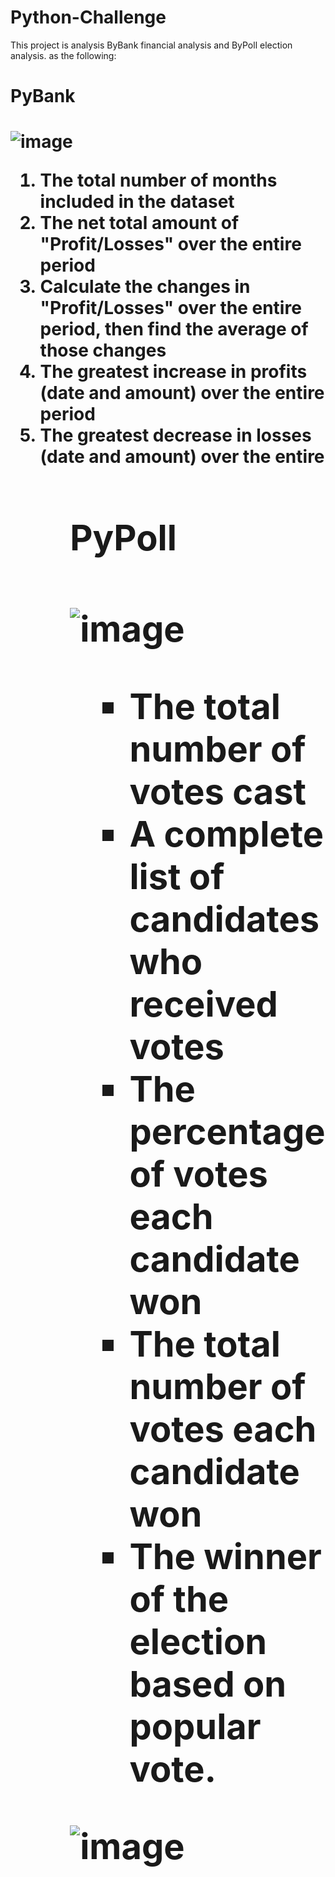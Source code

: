 
# Python-Challenge

 
<p>This project is analysis ByBank financial analysis and ByPoll election analysis. as the following:</P>

<h1>PyBank<h1>
  
![image](https://user-images.githubusercontent.com/76269709/120911469-54a7da00-c64d-11eb-9028-54a80b45580c.png)
<ol>
  <li>The total number of months included in the dataset</li>


<li>The net total amount of "Profit/Losses" over the entire period</li>


<li>Calculate the changes in "Profit/Losses" over the entire period, then find the average of those changes</li>


<li>The greatest increase in profits (date and amount) over the entire period</li>
<li>The greatest decrease in losses (date and amount) over the entire </li>
<ol>

<h1>PyPoll<h1/>

  ![image](https://user-images.githubusercontent.com/76269709/120911449-30e49400-c64d-11eb-8397-1e8f5395883f.png)

<ul>
<li>The total number of votes cast</li>


<li>A complete list of candidates who received votes</li>


<li>The percentage of votes each candidate won</li>


<li>The total number of votes each candidate won</li>


 <li>The winner of the election based on popular vote.</li>
 </ul>

 
 ![image](https://user-images.githubusercontent.com/76269709/120911669-b7e63c00-c64e-11eb-8ec2-4060b07d95da.png)
